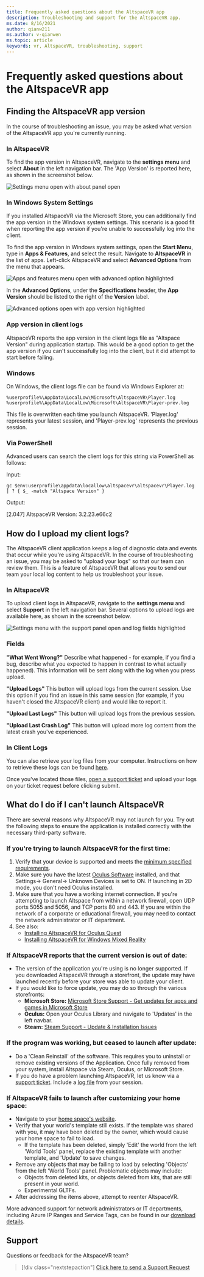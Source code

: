```yaml
---
title: Frequently asked questions about the AltspaceVR app
description: Troubleshooting and support for the AltspaceVR app.
ms.date: 8/16/2021
author: qianw211    
ms.author: v-qianwen
ms.topic: article
keywords: vr, AltspaceVR, troubleshooting, support
---
```


# Frequently asked questions about the AltspaceVR app

## Finding the AltspaceVR app version

In the course of troubleshooting an issue, you may be asked what version of the AltspaceVR app you're currently running.

### In AltspaceVR

To find the app version in AltspaceVR, navigate to the **settings menu** and select **About** in the left navigation bar. The 'App Version' is reported here, as shown in the screenshot below.

![Settings menu open with about panel open](images/app-version-img-01.png)

### In Windows System Settings

If you installed AltspaceVR via the Microsoft Store, you can additionally find the app version in the Windows system settings.  This scenario is a good fit when reporting the app version if you're unable to successfully log into the client.

To find the app version in Windows system settings, open the **Start Menu**, type in **Apps & Features**, and select the result. Navigate to **AltspaceVR** in the list of apps. Left-click AltspaceVR and select **Advanced Options** from the menu that appears.

![Apps and features menu open with advanced option highlighted](images/app-version-img-02.png)

In the **Advanced Options**, under the **Specifications** header, the **App Version** should be listed to the right of the **Version** label.

![Advanced options open with app version highlighted](images/app-version-img-03.png)

### App version in client logs

AltspaceVR reports the app version in the client logs file as "Altspace Version" during application startup. This would be a good option to get the app version if you can't successfully log into the client, but it did attempt to start before failing.

### Windows

On Windows, the client logs file can be found via Windows Explorer at:

```
%userprofile%\AppData\LocalLow\Microsoft\AltspaceVR\Player.log
%userprofile%\AppData\LocalLow\Microsoft\AltspaceVR\Player-prev.log
```

This file is overwritten each time you launch AltspaceVR. 'Player.log' represents your latest session, and 'Player-prev.log' represents the previous session.

### Via PowerShell

Advanced users can search the client logs for this string via PowerShell as follows:

Input:

```
gc $env:userprofile\appdata\locallow\altspacevr\altspacevr\Player.log | ? { $_ -match "Altspace Version" }
```

Output:

[2.047] AltspaceVR Version: 3.2.23.e66c2

## How do I upload my client logs?

The AltspaceVR client application keeps a log of diagnostic data and events that occur while you're using AltspaceVR. In the course of troubleshooting an issue, you may be asked to "upload your logs" so that our team can review them. This is a feature of AltspaceVR that allows you to send our team your local log content to help us troubleshoot your issue.

### In AltspaceVR

To upload client logs in AltspaceVR, navigate to the **settings menu** and select **Support** in the left navigation bar. Several options to upload logs are available here, as shown in the screenshot below.

![Settings menu with the support panel open and log fields highlighted](images/help-altvr-uploadlogs.png)

### Fields

**"What Went Wrong?"**
Describe what happened - for example, if you find a bug, describe what you expected to happen in contrast to what actually happened). This information will be sent along with the log when you press upload.

**"Upload Logs"**
This button will upload logs from the current session. Use this option if you find an issue in this same session (for example, if you haven't closed the AltspaceVR client) and would like to report it.

**"Upload Last Logs"**
This button will upload logs from the previous session.

**"Upload Last Crash Log"**
This button will upload more log content from the latest crash you've experienced.

### In Client Logs

You can also retrieve your log files from your computer. Instructions on how to retrieve these logs can be found [here](#app-version-in-client-logs).


Once you've located those files, [open a support ticket](https://help.altvr.com/hc/en-us/requests/new) and upload your logs on your ticket request before clicking submit.

## What do I do if I can't launch AltspaceVR

There are several reasons why AltspaceVR may not launch for you. Try out the following steps to ensure the application is installed correctly with the necessary third-party software.

### If you're trying to launch AltspaceVR for the first time:

1. Verify that your device is supported and meets the [minimum specified requirements](../getting-started/system-requirements.md).
2. Make sure you have the latest [Oculus Software](https://www.oculus.com/setup) installed, and that Settings-> General-> Unknown Devices is set to ON. If launching in 2D mode, you don't need Oculus installed.
3. Make sure that you have a working internet connection. If you're attempting to launch Altspace from within a network firewall, open UDP ports 5055 and 5056, and TCP ports 80 and 443. If you are within the network of a corporate or educational firewall, you may need to contact the network administrator or IT department.
4. See also:
    * [Installing AltspaceVR for Oculus Quest](../getting-started/oculus-installation.md)
    * [Installing AltspaceVR for Windows Mixed Reality](../getting-started/wmr-installation.md)

### If AltspaceVR reports that the current version is out of date:

* The version of the application you're using is no longer supported. If you downloaded AltspaceVR through a storefront, the update may have launched recently before your store was able to update your client.
* If you would like to force update, you may do so through the various storefronts:
    * **Microsoft Store:** [Microsoft Store Support - Get updates for apps and games in Microsoft Store](https://support.microsoft.com/account-billing/get-updates-for-apps-and-games-in-microsoft-store-a1fe19c0-532d-ec47-7035-d1c5a1dd464f)
    * **Oculus:** Open your Oculus Library and navigate to 'Updates' in the left navbar.
    * **Steam:** [Steam Support - Update & Installation Issues](https://support.steampowered.com/kb_article.php?ref=2274-IFLV-5334)

### If the program was working, but ceased to launch after update:

* Do a 'Clean Reinstall' of the software. This requires you to uninstall or remove existing versions of the Application. Once fully removed from your system, install Altspace via Steam, Oculus, or Microsoft Store.
* If you do have a problem launching AltspaceVR, let us know via a [support ticket](https://help.altvr.com/hc/requests/new). Include a [log file](altspacevr-app-faq.md#how-do-i-upload-my-client-logs) from your session.

### If AltspaceVR fails to launch after customizing your home space:

* Navigate to your [home space's website](https://account.altvr.com/users/sign_in).
* Verify that your world's template still exists. If the template was shared with you, it may have been deleted by the owner, which would cause your home space to fail to load.
    * If the template has been deleted, simply 'Edit' the world from the left 'World Tools' panel, replace the existing template with another template, and 'Update' to save changes.
* Remove any objects that may be failing to load by selecting 'Objects' from the left 'World Tools' panel. Problematic objects may include:
    * Objects from deleted kits, or objects deleted from kits, that are still present in your world.
    * Experimental GLTFs.
* After addressing the items above, attempt to reenter AltspaceVR.

More advanced support for network administrators or IT departments, including Azure IP Ranges and Service Tags, can be found in our [download details](https://www.microsoft.com/en-us/download/details.aspx?id=56519).

## Support

Questions or feedback for the AltspaceVR team? 

> [!div class="nextstepaction"]
> [Click here to send a Support Request](https://help.altvr.com/hc/requests/new)